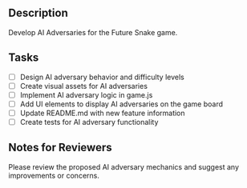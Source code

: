 ## Description

Develop AI Adversaries for the Future Snake game.

## Tasks

- [ ] Design AI adversary behavior and difficulty levels
- [ ] Create visual assets for AI adversaries
- [ ] Implement AI adversary logic in game.js
- [ ] Add UI elements to display AI adversaries on the game board
- [ ] Update README.md with new feature information
- [ ] Create tests for AI adversary functionality

## Notes for Reviewers

Please review the proposed AI adversary mechanics and suggest any improvements or concerns.
